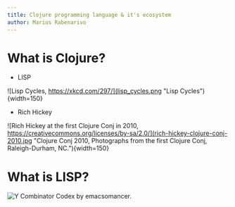 ```yaml
---
title: Clojure programming language & it's ecosystem
author: Marius Rabenarivo
---
```


# What is Clojure?

- LISP

![Lisp Cycles, https://xkcd.com/297/](lisp_cycles.png "Lisp Cycles"){width=150}

- Rich Hickey

![Rich Hickey at the first Clojure Conj in 2010,
https://creativecommons.org/licenses/by-sa/2.0/](rich-hickey-clojure-conj-2010.jpg "Clojure Conj 2010, Photographs from the first Clojure Conj,
Raleigh-Durham, NC."){width=150}

# What is LISP?

![Y Combinator Codex by emacsomancer.](ycombinator-codex_banner.png "A
mock medieval manuscript created in LateX")
